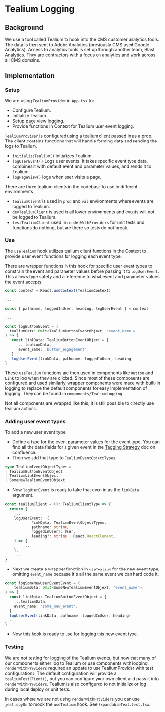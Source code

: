 # Tealium Logging
## Background
We use a tool called Tealium to hook into the CMS customer analytics tools. The data is then sent to Adobe Analytics (previously CMS used Google Analytics). Access to analytics tools is set up through another team, Blast Analytics. They are contractors with a focus on analytics and work across all CMS domains.

## Implementation

### Setup
We are using `TealiumProvider` in `App.tsx` to:
- Configure Tealium.
- Initialize Tealium.
- Setup page view logging.
- Provide functions in Context for Tealium user event logging.

`TealiumProvider` is configured using a tealium client passed in as a prop. The client contains functions that will handle forming data and sending the logs to Tealium.
- `initializeTealium()` initializes Tealium.
- `logUserEvent()`  Logs user events. It takes specific event type data, combines it with default event and parameter values, and sends it to Tealium.
- `logPageView()` logs when user visits a page.

There are three tealium clients in the codebase to use in different environments
- `tealiumClient` is used in `prod` and `val` environments where events are logged to Tealium.
- `devTealiumClient` is used in all lower environments and events will not be logged to Tealium.
- `testTealiumClient` used in `renderWithProviders` for unit tests and functions do nothing, but are there so tests do not break.

### Use
The `useTealium` hook utilizes tealium client functions in the Context to provide user event functions for logging each event type.

There are wrapper functions in this hook for specific user event types to constrain the event and parameter values before passing it to `logUserEvent`. This allows type safety and a reference to what event and parameter values the event accepts.

```typescript
const context = React.useContext(TealiumContext)

...

const { pathname, loggedInUser, heading, logUserEvent } = context

...

const logButtonEvent = (
  tealiumData: Omit<TealiumButtonEventObject, 'event_name'>,
) => {
   const linkData: TealiumButtonEventObject = {
      ...tealiumData,
      event_name: 'button_engagement',
   }
   logUserEvent(linkData, pathname, loggedInUser, heading)
}
```
These `useTealium` functions are then used in components like `Button` and `Link` to log when they are clicked. Since most of these components are configured and used similarly, wrapper components were made with built-in logging to replace the default components for easy implementation of logging. They can be found in `components/TealiumLogging`.

Not all components are wrapped like this, it is still possible to directly use tealium actions.

### Adding user event types

To add a new user event type:
- Define a type for the event parameter values for the event type. You can find all the data fields for a given event in the [Tagging Strategy](https://confluence.cms.gov/pages/viewpage.action?spaceKey=BLSTANALYT&title=mc-review.onemac.cms.gov+-+Tagging+Strategy) doc on confluence.
- Then we add that type to `TealiumEventObjectTypes`.
```typescript
type TealiumEventObjectTypes =
| TealiumButtonEventObject
| TealiumLinkEventObject
| SomeNewTealiumEventObjext
```
- Now `logUserEvent` is ready to take that even in as the `linkData` argument.
```typescript
const tealiumClient = (): TealiumClientType => {
  return {
    ...
    logUserEvent:  (
            linkData: TealiumEventObjectTypes,
            pathname: string,
            loggedInUser?: User,
            heading?: string | React.ReactElement,
    ) => {
        ...
    },
    ...
}
```
- Next we create a wrapper function in `useTealium` for the new event type, omitting `event_name` because it's all the same event we can hard code it.
```typescript
const logSomeNewUserEventEvent = (
    tealiumData: Omit<SomeNewTealiumEventObjext, 'event_name'>,
) => {
  const linkData: TealiumButtonEventObject = {
    ...tealiumData,
    event_name: 'some_new_event',
  }
  logUserEvent(linkData, pathname, loggedInUser, heading)
  ...
}
```
- Now this hook is ready to use for logging this new event type.

### Testing
We are not testing for logging of the Tealium events, but now that many of our components either log to Tealium or use components with logging, `renderWithProviders` required an update to use TealiumProvider with test configurations. The default configuration will provide a `tealiumTestClient()`, but you can configure your own client and pass it into `renderWithProviders`. Tealium is also configured to not initialize or log during local deploy or unit tests.

In cases where we are not using `renderWithProviders` you can use `jest.spyOn` to mock the `useTealium` hook. See `ExpandableText.test.tsx`.
